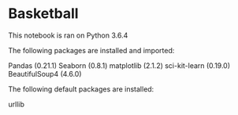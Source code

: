 # Basketball
This notebook is ran on Python 3.6.4

The following packages are installed and imported:

Pandas (0.21.1)
Seaborn (0.8.1)
matplotlib (2.1.2)
sci-kit-learn (0.19.0)
BeautifulSoup4 (4.6.0)


The following default packages are installed:

urllib
